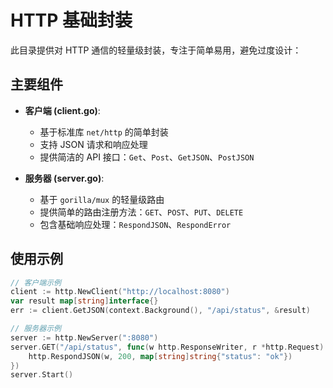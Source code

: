 # HTTP 基础封装

此目录提供对 HTTP 通信的轻量级封装，专注于简单易用，避免过度设计：

## 主要组件

- **客户端 (client.go)**:
  - 基于标准库 `net/http` 的简单封装
  - 支持 JSON 请求和响应处理
  - 提供简洁的 API 接口：`Get`、`Post`、`GetJSON`、`PostJSON`

- **服务器 (server.go)**:
  - 基于 `gorilla/mux` 的轻量级路由
  - 提供简单的路由注册方法：`GET`、`POST`、`PUT`、`DELETE`
  - 包含基础响应处理：`RespondJSON`、`RespondError`

## 使用示例

```go
// 客户端示例
client := http.NewClient("http://localhost:8080")
var result map[string]interface{}
err := client.GetJSON(context.Background(), "/api/status", &result)

// 服务器示例
server := http.NewServer(":8080")
server.GET("/api/status", func(w http.ResponseWriter, r *http.Request) {
    http.RespondJSON(w, 200, map[string]string{"status": "ok"})
})
server.Start()
